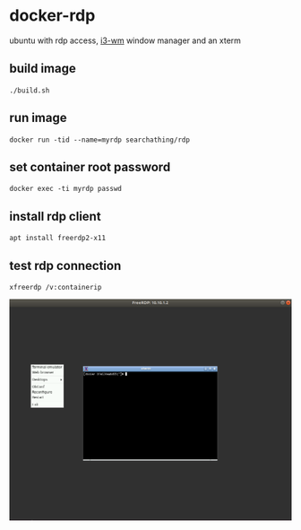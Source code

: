 # docker-rdp

ubuntu with rdp access, [i3-wm](https://i3wm.org/docs/refcard.html) window manager and an xterm

## build image

```
./build.sh
```

## run image

```
docker run -tid --name=myrdp searchathing/rdp
```

## set container root password

```
docker exec -ti myrdp passwd
```

## install rdp client

```
apt install freerdp2-x11
```

## test rdp connection

```
xfreerdp /v:containerip
```

![img](rdp-test.png)
